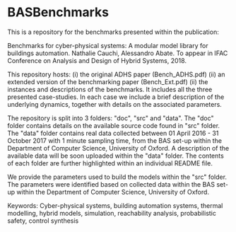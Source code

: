# BASBenchmarks

This is a repository for the benchmarks presented within the publication:

Benchmarks for cyber-physical systems: A modular model library for buildings automation. Nathalie Cauchi, Alessandro Abate.
To appear in IFAC Conference on Analysis and Design of Hybrid Systems, 2018. 

This repository hosts:
(i) the original ADHS paper (Bench_ADHS.pdf)
(ii) an extended version of the benchmarking paper (Bench_Ext.pdf)
(ii) the instances and descriptions of the benchmarks. It includes all the three presented case-studies. In each case we include a brief description of the underlying dynamics, together with details on the associated parameters.

The repository is split into 3 folders: "doc", "src" and "data". The "doc" folder contains details on the available source code found in "src" folder. The "data" folder contains real data collected between 01 April 2016 - 31 October 2017 with 1 minute sampling time, from the BAS set-up within the Department of Computer Science, University of Oxford.  A description of the available data will be soon uploaded within the "data" folder. The contents of each folder are further highlighted within an individual README file.

We provide the parameters used to build the models within the "src" folder. The parameters were identified based on collected data within the BAS set-up within the Department of Computer Science, University of Oxford. 

Keywords: Cyber-physical systems, building automation systems, thermal modelling, hybrid models, simulation, reachability analysis, probabilistic safety, control synthesis
